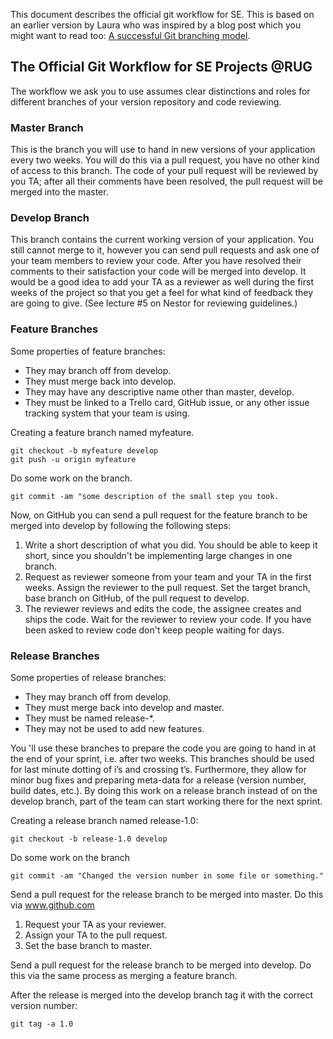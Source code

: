 This document describes the official git workflow for SE. This is based on an earlier version by Laura who was inspired by a blog post which you might want to read too: [A successful Git branching model](http://nvie.com/posts/a-successful-git-branching-model/).

## The Official Git Workflow for SE Projects @RUG
The workflow we ask you to use assumes clear distinctions and roles for different branches of your version repository and code reviewing. 

### Master Branch
This is the branch you will use to hand in new versions of your application every two weeks. You will do this via a pull request, you have no other kind of access to this branch. The code of your pull request will be reviewed by you TA; after all their comments have been resolved, the pull request will be merged into the master.

### Develop Branch
This branch contains the current working version of your application. You still cannot merge to it, however you can send pull requests and ask one of your team members to review your code. After you have resolved their comments to their satisfaction your code will be merged into develop. It would be a good idea to add your TA as a reviewer as well  during the first weeks of the project so that you get a feel for what kind of feedback they are going to give. (See lecture #5 on Nestor for reviewing guidelines.)

### Feature Branches
Some properties of feature branches:
- They may branch off from develop.
- They must merge back into develop.
- They may have any descriptive name other than master, develop.
- They must be linked to a Trello card, GitHub issue, or any other issue tracking system that your team is using.

Creating a feature branch named myfeature.
```
git checkout -b myfeature develop
git push -u origin myfeature

```

Do some work on the branch.
```
git commit -am "some description of the small step you took.
```

Now, on GitHub you can send a pull request for the feature branch to be merged into develop by following the following steps:
1. Write a short description of what you did. You should be able to keep it short, since you shouldn't be implementing large changes in one branch. 
2. Request as reviewer someone from your team and your TA in the first weeks. Assign the reviewer to the pull request. 
Set the target branch, base branch on GitHub, of the pull request to develop.
3. The reviewer reviews and edits the code, the assignee creates and ships the code. 
Wait for the reviewer to review your code. If you have been asked to review code don't keep people waiting for days. 

### Release Branches
Some properties of release branches:
- They may branch off from develop.
- They must merge back into develop and master.
- They must be named release-*.
- They may not be used to add new features.

You 'll use these branches to prepare the code you are going to hand in at the end of your sprint, i.e. after two weeks. This branches should be used for last minute dotting of i’s and crossing t’s. Furthermore, they allow for minor bug fixes and preparing meta-data for a release (version number, build dates, etc.). By doing this work on a release branch instead of on the develop branch, part of the team can start working there for the next sprint. 

Creating a release branch named release-1.0:
```
git checkout -b release-1.0 develop
```

Do some work on the branch
```
git commit -am "Changed the version number in some file or something."
```

Send a pull request for the release branch to be merged into master. Do this via www.github.com
1. Request your TA as your reviewer.
2. Assign your TA to the pull request.
3. Set the base branch to master.

Send a pull request for the release branch to be merged into develop. Do this via the same process as merging a  feature branch.

After the release is merged into the develop branch tag it with the correct version number:
```
git tag -a 1.0 
```
